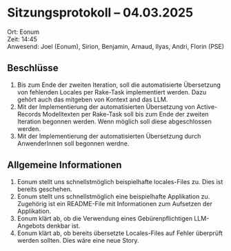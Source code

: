 # Sitzungsprotokoll – 04.03.2025

Ort: Eonum  
Zeit: 14:45  
Anwesend: Joel (Eonum), Sirion, Benjamin, Arnaud, Ilyas, Andri, Florin (PSE)  


## Beschlüsse

1. Bis zum Ende der zweiten Iteration, soll die automatisierte Übersetzung von fehlenden Locales per Rake-Task
implementiert werden. Dazu gehört auch das mitgeben von Kontext and das LLM.
2. Mit der Implementierung der automatisierten Übersetzung von Active-Records Modelltexten per Rake-Task soll bis zum
Ende der zweiten Iteration begonnen werden. Wenn möglich soll diese abgeschlossen werden.
3. Mit der Implementierung der automatisierten Übersetzung durch AnwenderInnen soll begonnen werdne.

## Allgemeine Informationen

1. Eonum stellt uns schnellstmöglich beispielhafte locales-Files zu. Dies ist bereits geschehen.
2. Eonum stellt uns schnellstmöglich eine beispielhafte Applikation zu. Zugehörig ist ein README-File mit Informationen 
zum Aufsetzen der Applikation.
3. Eonum klärt ab, ob die Verwendung eines Gebürenpflichtigen LLM-Angebots denkbar ist.
4. Eonum klärt ab, ob bereits übersetzte Locales-Files auf Fehler überprüft werden sollten. Dies wäre eine neue Story.

